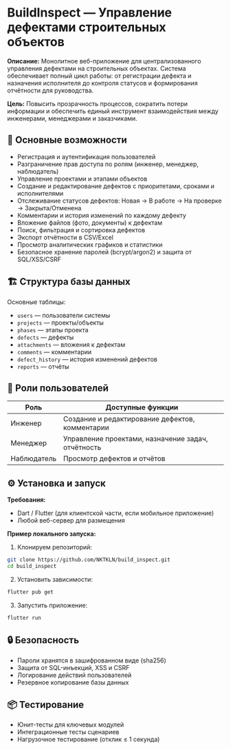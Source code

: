 # BuildInspect — Управление дефектами строительных объектов

**Описание:**
Монолитное веб-приложение для централизованного управления дефектами на строительных объектах. Система обеспечивает полный цикл работы: от регистрации дефекта и назначения исполнителя до контроля статусов и формирования отчётности для руководства.

**Цель:**
Повысить прозрачность процессов, сократить потери информации и обеспечить единый инструмент взаимодействия между инженерами, менеджерами и заказчиками.

## 📌 Основные возможности

* Регистрация и аутентификация пользователей
* Разграничение прав доступа по ролям (инженер, менеджер, наблюдатель)
* Управление проектами и этапами объектов
* Создание и редактирование дефектов с приоритетами, сроками и исполнителями
* Отслеживание статусов дефектов: Новая → В работе → На проверке → Закрыта/Отменена
* Комментарии и история изменений по каждому дефекту
* Вложение файлов (фото, документы) к дефектам
* Поиск, фильтрация и сортировка дефектов
* Экспорт отчётности в CSV/Excel
* Просмотр аналитических графиков и статистики
* Безопасное хранение паролей (bcrypt/argon2) и защита от SQL/XSS/CSRF

## 🏗 Структура базы данных

Основные таблицы:

* `users` — пользователи системы
* `projects` — проекты/объекты
* `phases` — этапы проекта
* `defects` — дефекты
* `attachments` — вложения к дефектам
* `comments` — комментарии
* `defect_history` — история изменений дефектов
* `reports` — отчёты

## 👥 Роли пользователей

| Роль          | Доступные функции                                  |
| ------------- | -------------------------------------------------- |
| Инженер       | Создание и редактирование дефектов, комментарии    |
| Менеджер      | Управление проектами, назначение задач, отчётность |
| Наблюдатель   | Просмотр дефектов и отчётов                        |

## ⚙️ Установка и запуск

**Требования:**

* Dart / Flutter (для клиентской части, если мобильное приложение)
* Любой веб-сервер для размещения

**Пример локального запуска:**

1. Клонируем репозиторий:

```bash
git clone https://github.com/NKTKLN/build_inspect.git
cd build_inspect
```

2. Установить зависимости:

```bash
flutter pub get
```

3. Запустить приложение:

```bash
flutter run
```


## 🔒 Безопасность

* Пароли хранятся в зашифрованном виде (sha256)
* Защита от SQL-инъекций, XSS и CSRF
* Логирование действий пользователей
* Резервное копирование базы данных

## 📦 Тестирование

* Юнит-тесты для ключевых модулей
* Интеграционные тесты сценариев
* Нагрузочное тестирование (отклик ≤ 1 секунда)
